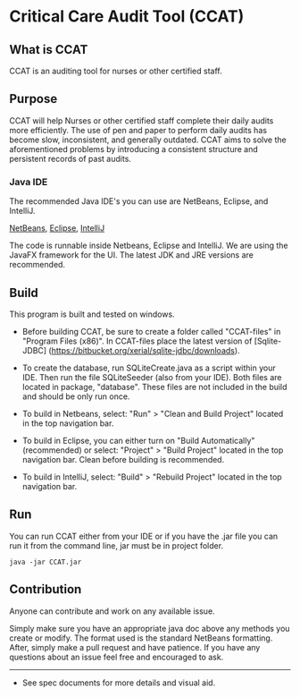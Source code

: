 # Critical Care Audit Tool (CCAT)

## What is CCAT

CCAT is an auditing tool for nurses or other certified staff.

## Purpose

CCAT will help Nurses or other certified staff complete their daily audits more efficiently. The use of pen and paper to perform daily audits has become slow, inconsistent, and generally outdated. CCAT aims to solve the aforementioned problems by introducing a consistent structure and persistent records of past audits.

### Java IDE
	
The recommended Java IDE's you can use are NetBeans, Eclipse, and IntelliJ.
	
[NetBeans](https://netbeans.org/ "NetBeans"), [Eclipse](https://eclipse.org/ "Eclipse"), [IntelliJ](https://www.jetbrains.com/idea/ "IntelliJ")

The code is runnable inside Netbeans, Eclipse and IntelliJ. We are using the JavaFX framework for the UI. The latest JDK and JRE versions are recommended.

## Build

This program is built and tested on windows.

* Before building CCAT, be sure to create a folder called "CCAT-files" in "Program Files (x86)". In CCAT-files place the latest version of [Sqlite-JDBC] (https://bitbucket.org/xerial/sqlite-jdbc/downloads).

* To create the database, run SQLiteCreate.java as a script within your IDE.  Then run the file SQLiteSeeder (also from your IDE).  Both files are located in package, "database".  These files are not included in the build and should be only run once. 

* To build in Netbeans, select: "Run" > "Clean and Build Project" located in the top navigation bar.

* To build in Eclipse, you can either turn on "Build Automatically" (recommended) or select: "Project" > "Build Project" located in the top navigation bar. Clean before building is recommended.

* To build in IntelliJ, select: "Build" > "Rebuild Project" located in the top navigation bar.

## Run

You can run CCAT either from your IDE or if you have the .jar file you can run it from the command line, jar must be in project folder.

```
java -jar CCAT.jar
```

## Contribution

Anyone can contribute and work on any available issue.

Simply make sure you have an appropriate java doc above any methods you create or modify. The format used is the standard NetBeans formatting. After, simply make a pull request and have patience.
If you have any questions about an issue feel free and encouraged to ask.

------------------------------------------
* See spec documents for more details and visual aid.
